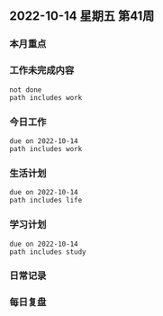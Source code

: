 
##  2022-10-14 星期五 第41周 

### 本月重点

### 工作未完成内容
```tasks
not done
path includes work
```


### 今日工作


```tasks
due on 2022-10-14
path includes work
```





### 生活计划
```tasks
due on 2022-10-14
path includes life
```


### 学习计划
```tasks
due on 2022-10-14
path includes study
```


### 日常记录




### 每日复盘




